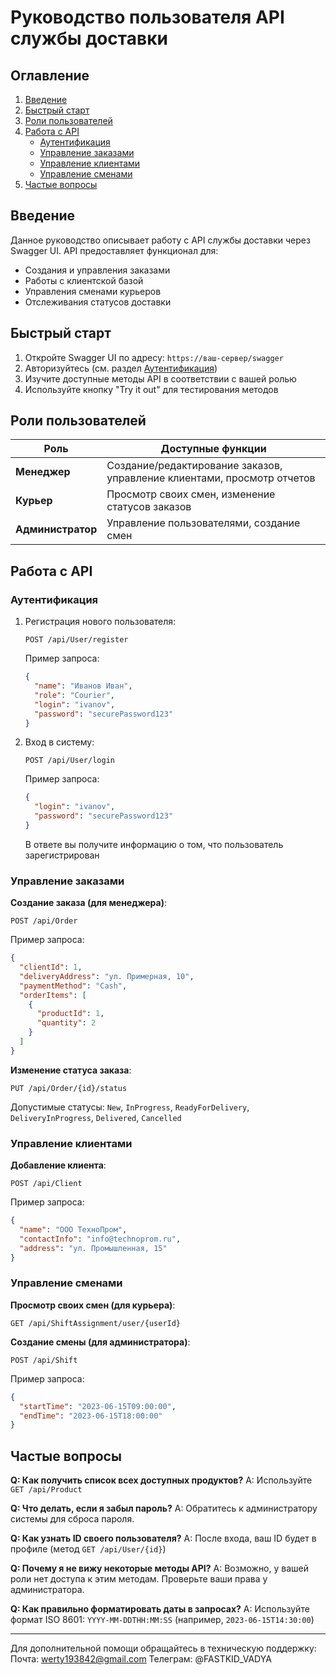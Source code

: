 # Руководство пользователя API службы доставки

## Оглавление
1. [Введение](#введение)
2. [Быстрый старт](#быстрый-старт)
3. [Роли пользователей](#роли-пользователей)
4. [Работа с API](#работа-с-api)
   - [Аутентификация](#аутентификация)
   - [Управление заказами](#управление-заказами)
   - [Управление клиентами](#управление-клиентами)
   - [Управление сменами](#управление-сменами)
5. [Частые вопросы](#частые-вопросы)

## Введение

Данное руководство описывает работу с API службы доставки через Swagger UI. API предоставляет функционал для:
- Создания и управления заказами
- Работы с клиентской базой
- Управления сменами курьеров
- Отслеживания статусов доставки

## Быстрый старт

1. Откройте Swagger UI по адресу: `https://ваш-сервер/swagger`
2. Авторизуйтесь (см. раздел [Аутентификация](#аутентификация))
3. Изучите доступные методы API в соответствии с вашей ролью
4. Используйте кнопку "Try it out" для тестирования методов

## Роли пользователей

| Роль | Доступные функции |
|------|-------------------|
| **Менеджер** | Создание/редактирование заказов, управление клиентами, просмотр отчетов |
| **Курьер** | Просмотр своих смен, изменение статусов заказов |
| **Администратор** | Управление пользователями, создание смен |

## Работа с API

### Аутентификация

1. Регистрация нового пользователя:
   ```
   POST /api/User/register
   ```
   Пример запроса:
   ```json
   {
     "name": "Иванов Иван",
     "role": "Courier",
     "login": "ivanov",
     "password": "securePassword123"
   }
   ```

2. Вход в систему:
   ```
   POST /api/User/login
   ```
   Пример запроса:
   ```json
   {
     "login": "ivanov",
     "password": "securePassword123"
   }
   ```
   В ответе вы получите информацию о том, что пользователь зарегистрирован

### Управление заказами

**Создание заказа (для менеджера)**:
```
POST /api/Order
```
Пример запроса:
```json
{
  "clientId": 1,
  "deliveryAddress": "ул. Примерная, 10",
  "paymentMethod": "Cash",
  "orderItems": [
    {
      "productId": 1,
      "quantity": 2
    }
  ]
}
```

**Изменение статуса заказа**:
```
PUT /api/Order/{id}/status
```
Допустимые статусы: `New`, `InProgress`, `ReadyForDelivery`, `DeliveryInProgress`, `Delivered`, `Cancelled`

### Управление клиентами

**Добавление клиента**:
```
POST /api/Client
```
Пример запроса:
```json
{
  "name": "ООО ТехноПром",
  "contactInfo": "info@technoprom.ru",
  "address": "ул. Промышленная, 15"
}
```

### Управление сменами

**Просмотр своих смен (для курьера)**:
```
GET /api/ShiftAssignment/user/{userId}
```

**Создание смены (для администратора)**:
```
POST /api/Shift
```
Пример запроса:
```json
{
  "startTime": "2023-06-15T09:00:00",
  "endTime": "2023-06-15T18:00:00"
}
```

## Частые вопросы

**Q: Как получить список всех доступных продуктов?**
A: Используйте `GET /api/Product`

**Q: Что делать, если я забыл пароль?**
A: Обратитесь к администратору системы для сброса пароля.

**Q: Как узнать ID своего пользователя?**
A: После входа, ваш ID будет в профиле (метод `GET /api/User/{id}`)

**Q: Почему я не вижу некоторые методы API?**
A: Возможно, у вашей роли нет доступа к этим методам. Проверьте ваши права у администратора.

**Q: Как правильно форматировать даты в запросах?**
A: Используйте формат ISO 8601: `YYYY-MM-DDTHH:MM:SS` (например, `2023-06-15T14:30:00`)

---

Для дополнительной помощи обращайтесь в техническую поддержку:
Почта: werty193842@gmail.com
Телеграм: @FASTKID_VADYA
